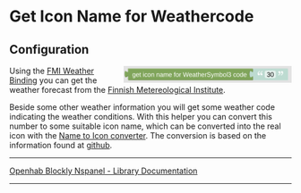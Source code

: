 # Get Icon Name for Weathercode

## Configuration

[<img src="img/blockLibrary_nspanel_helpers_getIconNameForWeathercode.png" align="right" width="300">](img/blockLibrary_nspanel_helpers_getIconNameForWeathercode.png)

Using the [FMI Weather Binding](https://www.openhab.org/addons/bindings/fmiweather/) you can get the weather forecast from the [Finnish Metereological Institute](https://en.ilmatieteenlaitos.fi/).

Beside some other weather information you will get some weather code indicating the weather conditions. With this helper you can convert this number to some suitable icon name, which can be converted into the real icon with the [Name to Icon converter](blockLibrary_nspanel_helpers_getIconForName.md). The conversion is based on the information found at [github](https://github.com/sevesalm/eInk-weather-display/blob/master/weather_icon_codes.md).<br clear="right"/>

---

[Openhab Blockly Nspanel - Library Documentation](README.md)

---
